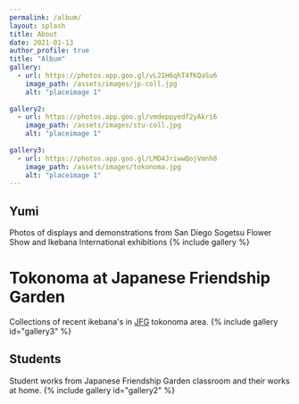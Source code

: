 ```yaml
---
permalink: /album/
layout: splash
title: About
date: 2021-01-13
author_profile: true
title: "Album"
gallery:
  - url: https://photos.app.goo.gl/vL21H6qhT4fKQaSu6
    image_path: /assets/images/jp-coll.jpg
    alt: "placeimage 1"
    
gallery2:
  - url: https://photos.app.goo.gl/vmdeppyedf2yAkri6
    image_path: /assets/images/stu-coll.jpg
    alt: "placeimage 1"
    
gallery3:
  - url: https://photos.app.goo.gl/LMD4JriwwQojVmnh8
    image_path: /assets/images/tokonoma.jpg
    alt: "placeimage 1"
---
```

## Yumi
Photos of displays and demonstrations from San Diego Sogetsu Flower Show and Ikebana International exhibitions
{% include gallery %}

# Tokonoma at Japanese Friendship Garden
Collections of recent ikebana's in [JFG](https://www.niwa.org/) tokonoma area.
{% include gallery id="gallery3" %}


## Students
Student works from Japanese Friendship Garden classroom and their works at home.
{% include gallery id="gallery2" %}
